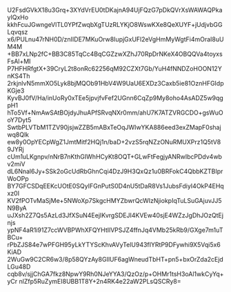 U2FsdGVkX18u3Grq+3XYdVrEU0tDKajnA94UjFQzG7pDkQVrXsWAWAQPkayIQxHo
kkhFcuJGwngeVlTL0YPfZwqbXgTUzRLYKjO8WswKXe8QeXUYF+jUdjvbGGLqvqsz
x6/PULnu47rNH0D/znIIDE7MKuOrw8IupjGxUFl2eVgHmMyWgtFi4mOraI8uUM4M
+BB7xLNp2fC+BB3C85TqCc4BqCGZzwXZhJ70RpDrNKeX4OBQQVa4toyxsFsAl+MI
P7HFHRfgtX+39CryL2t8onRc62256qM92CZXt7Gb/YuH4fNNDZoHOON12YnKS4Th
2rkjnlvN5mmXO5Lyk8bjMQOb91HbV4W9UaU6EXDz3Caxb5ie81OznHFGIdpKGje3
KyvBJ0fV/Ha/inUoRy0xTEe5jpvjfvFef2UGnn6CqZp9My8oho4AsADZ5w9qgpH1
hTo5Vf+NmAwSAtBOjdyJhuAPfSRvqNXr0mm/ahU7K7ATZVRGCDO+gsWuOoY7Dyt5
SwtbPLVTbM1TZV90jsjwZZB5mABxTeOqJWIwYKA886eed3exZMapF0shajwq8Qlk
ew8y0OpYECpWgZ1JmtMitf2HQj1n/baD+2vzS5rqNZzONuRMUXPrz1Q5tV89JYRj
cUm1uLKgnpv/nNrB7nKthGIWhHCyKt8OQT+GLwFtFegjyANRwIbcPDdv4wbv2miV
dL6Nnal6Jy+SSk2oGcUdRbGhnCqi4DzJ9H3QxQz1u0BRFokC4QbbKZTBIprWoOPp
BY7GFCSDqEEKcUOtE0SQyIFGnPutS0D4nU5tDaR8Vs1JubsFdiyI4OkP4EHqxz0I
KV2fPOTvMaSjMe+5NWoXp7SkgcHMYZbwrQcWIzNjiokpIqTuLSuGAjuvJJ5N9ByA
uJXsh2Z7Qs5AzLd3JfXSuN4EejIKvrgSDEJI4KVEw40sjE4WZzJgDhJOzQtEjnjs
ypNF4aR1i91Z7ccWVBPWhXFQYHtIlVPSJZ4ffnJq4VMb25kRb9/GXge7m1uTBCu+
rPbZJS84e7wPFGH95yLkYTYScKhvAVyTelU943fIYRtP9DFywhi9X5Vqi5x6KiAD
2WuGw9C2CR6w3/8p58QYzAy8GIlUF6agWneudTbHT+pn5+bxOrZda2cEjdLGu48D
cqb8v/sjjChGA7fkz8NpwY9Rh0NJeYYA3/QzOz/p+OHMr1tsH3oAl1wkCyYq+yCr
nlZfp5RuZymEI8UBB1T8Y+2n4RK4e22aW2PLsQSCRy8=
